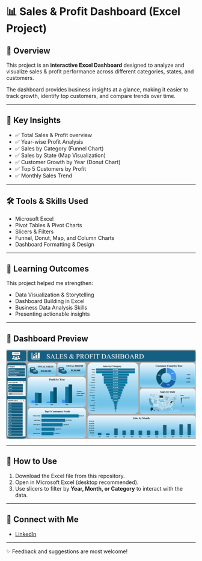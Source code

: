 # 📊 Sales & Profit Dashboard (Excel Project)

## 📌 Overview
This project is an **interactive Excel Dashboard** designed to analyze and visualize sales & profit performance across different categories, states, and customers.  

The dashboard provides business insights at a glance, making it easier to track growth, identify top customers, and compare trends over time.  

---

## 🔹 Key Insights
- ✅ Total Sales & Profit overview  
- ✅ Year-wise Profit Analysis  
- ✅ Sales by Category (Funnel Chart)  
- ✅ Sales by State (Map Visualization)  
- ✅ Customer Growth by Year (Donut Chart)  
- ✅ Top 5 Customers by Profit  
- ✅ Monthly Sales Trend  

---

## 🛠 Tools & Skills Used
- Microsoft Excel  
- Pivot Tables & Pivot Charts  
- Slicers & Filters  
- Funnel, Donut, Map, and Column Charts  
- Dashboard Formatting & Design  

---

## 🎯 Learning Outcomes
This project helped me strengthen:  
- Data Visualization & Storytelling  
- Dashboard Building in Excel  
- Business Data Analysis Skills  
- Presenting actionable insights  

---

## 📸 Dashboard Preview
![Dashboard Screenshot](dashboard.png)

---

## 🚀 How to Use
1. Download the Excel file from this repository.  
2. Open in Microsoft Excel (desktop recommended).  
3. Use slicers to filter by **Year, Month, or Category** to interact with the data.  

---

## 🔗 Connect with Me
- [LinkedIn](https://www.linkedin.com/in/vanshika-bindra-435493358/)  

---

✨ Feedback and suggestions are most welcome!  

